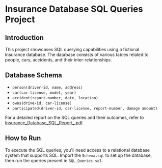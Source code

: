 # Insurance Database SQL Queries Project

## Introduction

This project showcases SQL querying capabilities using a fictional insurance database. The database consists of various tables related to people, cars, accidents, and their inter-relationships.

## Database Schema

- `person(driver-id, name, address)`
- `car(car-license, model, year)`
- `accident(report-number, date, location)`
- `owns(drive-id, car-license)`
- `participated(driver-id, car-license, report-number, damage amount)`

For a detailed report on the SQL queries and their outcomes, refer to [Insurance_Database_SQL_Report_.pdf](Insurance_Database_SQL_Report_.pdf).

## How to Run

To execute the SQL queries, you'll need access to a relational database system that supports SQL. Import the `Schema.sql` to set up the database, then run the queries present in `SQL_Queries.sql`.


